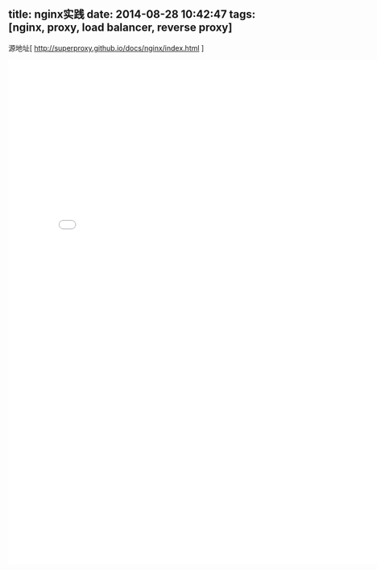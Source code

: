 title: nginx实践
date: 2014-08-28 10:42:47
tags: [nginx, proxy, load balancer, reverse proxy]
---
源地址[ http://superproxy.github.io/docs/nginx/index.html ]
<br/>
<!--more-->
<iframe src="/docs/nginx/index.html" frameBorder="0" width="800px" scrolling="yes" height="1000px"></iframe>

